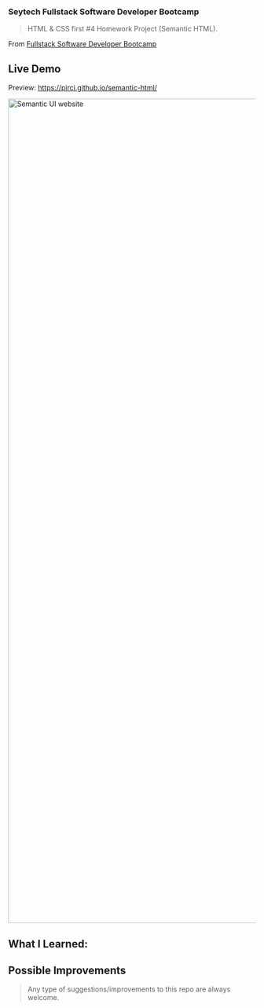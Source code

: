 ### Seytech Fullstack Software Developer Bootcamp

> HTML & CSS first #4 Homework Project (Semantic HTML).

From [Fullstack Software Developer Bootcamp](https://www.seytech.co/)

## Live Demo

Preview: https://pirci.github.io/semantic-html/

<img width="1679" alt="Semantic UI website" src="">

## What I Learned:

<!-- - Table element implement and style for best visibility. -->
<!-- - Semantic Elements in HTML used (header, footler) -->
<!-- - CSS selectors used (:first-child) -->

## Possible Improvements

> Any type of suggestions/improvements to this repo are always welcome.
